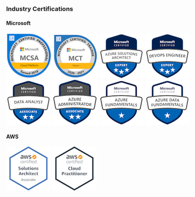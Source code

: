 ### Industry Certifications
#### Microsoft
[<img src="https://github.com/JFolberth/JFolberth/blob/master/Images/mcsa-cloud-platform-certified-2018.png">](https://www.youracclaim.com/badges/cea4a639-55af-49dc-a2e6-2fa982f852e5)
[<img src="https://github.com/JFolberth/JFolberth/blob/master/Images/microsoft-certified-trainer-2020-2021.png">](https://www.youracclaim.com/badges/b6a03256-a243-4026-9638-af9dfc225e40)
[<img src="https://github.com/JFolberth/JFolberth/blob/master/Images/microsoft-certified-azure-solutions-architect-expert.png">](https://www.youracclaim.com/badges/968f2756-9798-42f6-a02e-339942bc5186)
[<img src="https://github.com/JFolberth/JFolberth/blob/master/Images/microsoft-certified-devops-engineer-expert.png">](https://www.youracclaim.com/badges/6ee4973b-51d9-4d47-a973-84d5e8dcb1a2)
[<img src="https://github.com/JFolberth/JFolberth/blob/master/Images/microsoft-certified-data-analyst-associate.1.png">](https://www.youracclaim.com/badges/85aef0a9-83be-444d-98e7-2f0a2f95d658)
[<img src="https://github.com/JFolberth/JFolberth/blob/master/Images/microsoft-certified-azure-administrator-associate.1.png">](https://www.youracclaim.com/badges/7a2add06-8328-4b8a-8625-772243c82aec)
[<img src="https://github.com/JFolberth/JFolberth/blob/master/Images/microsoft-certified-azure-fundamentals.png">](https://www.youracclaim.com/badges/324c1ed0-4157-4229-9917-06f9552fed1e)
[<img src="https://github.com/JFolberth/JFolberth/blob/master/Images/microsoft-certified-azure-data-fundamentals.png">](https://www.youracclaim.com/badges/47f35651-ba7a-4202-895a-40ec943600ab)

#### AWS
[<img src="https://github.com/JFolberth/JFolberth/blob/master/Images/aws-certified-solutions-architect-associate.png">](https://www.youracclaim.com/badges/143806b6-4c26-4cf8-ba05-e1c049287dce)
[<img src="https://github.com/JFolberth/JFolberth/blob/master/Images/aws-certified-cloud-practitioner.png">](https://www.youracclaim.com/badges/d1970aa6-5ef2-46f0-aa73-3af0a13b3914)

<!--
**JFolberth/JFolberth** is a ✨ _special_ ✨ repository because its `README.md` (this file) appears on your GitHub profile.

Here are some ideas to get you started:

- 🔭 I’m currently working on ...
- 🌱 I’m currently learning ...
- 👯 I’m looking to collaborate on ...
- 🤔 I’m looking for help with ...
- 💬 Ask me about ...
- 📫 How to reach me: ...
- 😄 Pronouns: ...
- ⚡ Fun fact: ...
-->
